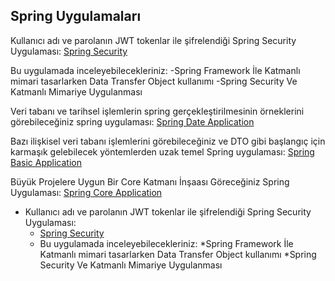 ## Spring Uygulamaları
Kullanıcı adı ve parolanın JWT tokenlar ile şifrelendiği Spring Security Uygulaması:
[Spring Security](https://github.com/huseyinturkmen06/Spring-Security-Application) 

Bu uygulamada inceleyebilecekleriniz:
-Spring Framework İle Katmanlı mimari tasarlarken Data Transfer Object kullanımı
-Spring Security Ve Katmanlı Mimariye Uygulanması

Veri tabanı ve tarihsel işlemlerin spring gerçekleştirilmesinin örneklerini görebileceğiniz spring uygulaması: 
[Spring Date Application](https://github.com/huseyinturkmen06/FT-Technology-Java-Spring-Practicum)

Bazı ilişkisel veri tabanı işlemlerini görebileceğiniz ve DTO gibi başlangıç için karmaşık gelebilecek yöntemlerden uzak temel Spring uygulaması:
[Spring Basic Application](https://github.com/huseyinturkmen06/Housemate-Finding-Application-With-Java-Spring)

Büyük Projelere Uygun Bir Core Katmanı İnşaası Göreceğiniz Spring Uygulaması:
[Spring Core Application](https://github.com/huseyinturkmen06/Northwind)



* Kullanıcı adı ve parolanın JWT tokenlar ile şifrelendiği Spring Security Uygulaması:
  * [Spring Security](https://github.com/huseyinturkmen06/Spring-Security-Application)
  * Bu uygulamada inceleyebilecekleriniz:
    *Spring Framework İle Katmanlı mimari tasarlarken Data Transfer Object kullanımı
    *Spring Security Ve Katmanlı Mimariye Uygulanması
                  

          

